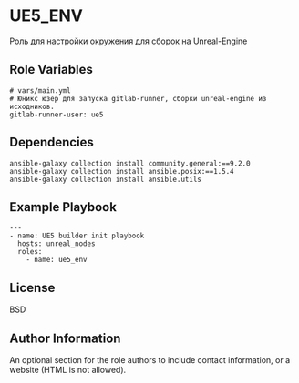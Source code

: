 UE5_ENV
=========

Роль для настройки окружения для сборок на Unreal-Engine

Role Variables
--------------

```
# vars/main.yml
# Юникс юзер для запуска gitlab-runner, сборки unreal-engine из исходников.
gitlab-runner-user: ue5
```

Dependencies
------------
```
ansible-galaxy collection install community.general:==9.2.0
ansible-galaxy collection install ansible.posix:==1.5.4
ansible-galaxy collection install ansible.utils
```

Example Playbook
----------------

```
---
- name: UE5 builder init playbook
  hosts: unreal_nodes
  roles: 
    - name: ue5_env
```

License
-------

BSD

Author Information
------------------

An optional section for the role authors to include contact information, or a website (HTML is not allowed).
